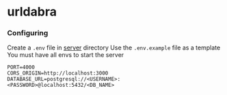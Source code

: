 # urldabra

### Configuring

Create a `.env` file in [server](https://github.com/jeremiahvuong/url-s/tree/main/server) directory
Use the `.env.example` file as a template
You must have all envs to start the server

```
PORT=4000
CORS_ORIGIN=http://localhost:3000
DATABASE_URL=postgresql://<USERNAME>:<PASSWORD>@localhost:5432/<DB_NAME>
```
